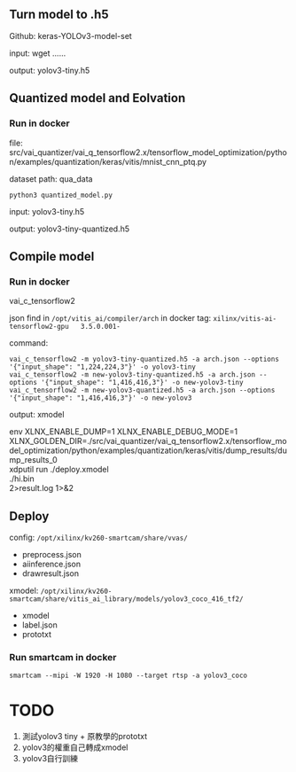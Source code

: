 ## Turn model to .h5

Github: keras-YOLOv3-model-set

input:
wget ......

output:
yolov3-tiny.h5

## Quantized model and Eolvation

### Run in docker
file: src/vai_quantizer/vai_q_tensorflow2.x/tensorflow_model_optimization/python/examples/quantization/keras/vitis/mnist_cnn_ptq.py


dataset path: qua_data

```
python3 quantized_model.py
```

input:
yolov3-tiny.h5

output:
yolov3-tiny-quantized.h5

## Compile model

### Run in docker

vai_c_tensorflow2

json find in `/opt/vitis_ai/compiler/arch` in docker tag: `xilinx/vitis-ai-tensorflow2-gpu   3.5.0.001-`

command:
```
vai_c_tensorflow2 -m yolov3-tiny-quantized.h5 -a arch.json --options '{"input_shape": "1,224,224,3"}' -o yolov3-tiny
vai_c_tensorflow2 -m new-yolov3-tiny-quantized.h5 -a arch.json --options '{"input_shape": "1,416,416,3"}' -o new-yolov3-tiny
vai_c_tensorflow2 -m new-yolov3-quantized.h5 -a arch.json --options '{"input_shape": "1,416,416,3"}' -o new-yolov3
```

output:
xmodel


env XLNX_ENABLE_DUMP=1 XLNX_ENABLE_DEBUG_MODE=1 XLNX_GOLDEN_DIR=./src/vai_quantizer/vai_q_tensorflow2.x/tensorflow_model_optimization/python/examples/quantization/keras/vitis/dump_results/dump_results_0 \
   xdputil run ./deploy.xmodel \
   ./hi.bin \
   2>result.log 1>&2

## Deploy

config: `/opt/xilinx/kv260-smartcam/share/vvas/`

- preprocess.json
- aiinference.json
- drawresult.json


xmodel: `/opt/xilinx/kv260-smartcam/share/vitis_ai_library/models/yolov3_coco_416_tf2/`

- xmodel
- label.json
- prototxt


### Run smartcam in docker

```
smartcam --mipi -W 1920 -H 1080 --target rtsp -a yolov3_coco
```

# TODO

1. 測試yolov3 tiny + 原教學的prototxt
2. yolov3的權重自己轉成xmodel
3. yolov3自行訓練